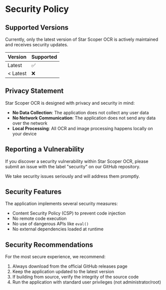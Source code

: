 # Security Policy

## Supported Versions

Currently, only the latest version of Star Scoper OCR is actively maintained and receives security updates.

| Version  | Supported          |
| -------- | ------------------ |
| Latest   | :white_check_mark: |
| < Latest | :x:                |

## Privacy Statement

Star Scoper OCR is designed with privacy and security in mind:

- **No Data Collection**: The application does not collect any user data
- **No Network Communication**: The application does not send any data over the network
- **Local Processing**: All OCR and image processing happens locally on your device

## Reporting a Vulnerability

If you discover a security vulnerability within Star Scoper OCR, please submit an issue with the label "security" on our GitHub repository.

We take security issues seriously and will address them promptly.

## Security Features

The application implements several security measures:

- Content Security Policy (CSP) to prevent code injection
- No remote code execution
- No use of dangerous APIs like `eval()`
- No external dependencies loaded at runtime

## Security Recommendations

For the most secure experience, we recommend:

1. Always download from the official GitHub releases page
2. Keep the application updated to the latest version
3. If building from source, verify the integrity of the source code
4. Run the application with standard user privileges (not administrator/root)

